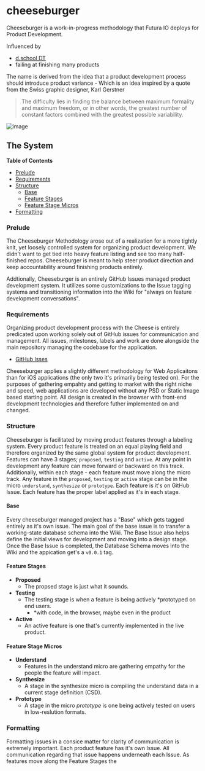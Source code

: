 # cheeseburger

Cheeseburger is a work-in-progress methodology that Futura IO deploys for Product Development.

Influenced by

  - [d.school DT](http://dschool.stanford.edu/)
  - failing at finishing many products

The name is derived from the idea that a product development process should introduce product variance - Which is an idea inspired by a quote from the Swiss graphic designer, Karl Gerstner

> The difficulty lies in finding the balance between maximum formality and maximum freedom, or in other words, the greatest number of constant factors combined with the greatest possible variability.

![image](http://cl.ly/OqHB/Screen%20Shot%202013-05-08%20at%207.29.25%20PM.png)

## The System

**Table of Contents**
  - [Prelude](https://github.com/FuturaIO/cheeseburger#prelude)
  - [Requirements](https://github.com/FuturaIO/cheeseburger#requirements)
  - [Structure](https://github.com/FuturaIO/cheeseburger#structure)
  	- [Base](https://github.com/FuturaIO/cheeseburger#base)
    - [Feature Stages](https://github.com/FuturaIO/cheeseburger#feature-stages)
    - [Feature Stage Micros](https://github.com/FuturaIO/cheeseburger#feature-stage-micros)
  - [Formatting](https://github.com/FuturaIO/cheeseburger#formatting)


### Prelude
The Cheeseburger Methodology arose out of a realization for a more tightly knit, yet loosely controlled system for organizing product development. We didn't want to get tied into heavy feature listing and see too many half-finished repos. Cheeseburger is meant to help steer product direction and keep accountability around finishing products entirely.

Addtionally, Cheeseburger is an entirely GitHub Issues managed product development system. It utilizes some customizations to the Issue tagging systema and transitioning information into the Wiki for "always on feature development conversations". 

### Requirements
Organizing product development process with the Cheese is entirely predicated upon working solely out of GitHub issues for communication and management. All issues, milestones, labels and work are done alongside the main repository managing the codebase for the application.

  - [GitHub Isses](https://github.com/blog/831-issues-2-0-the-next-generation)

Cheeseburger applies a slightly different methodology for Web Applicaitons than for iOS applications (the only two it's primarily being tested on). For the purposes of gathering empahty and getting to market with the right niche and speed, web applications are developed without any PSD or Static Image based starting point. All design is created in the browser with front-end development technologies and therefore futher implemented on and changed. 

### Structure
Cheeseburger is facilitated by moving product features through a labeling system. Every product feature is treated on an equal playing field and therefore organized by the same global system for product development. Features can have 3 stages; `proposed`, `testing` and `active`. At any point in development any feature can move forward or backward on this track. Additionally, within each stage - each feature must move along the micro track. Any feature in the `proposed`, `testing` or `active` stage can be in the micro `understand`, `synthesize` or `prototype`. Each feature is it's on GitHub Issue. Each feature has the proper label applied as it's in each stage.


#### Base
Every cheeseburger managed project has a "Base" which gets tagged entirely as it's own issue. The main goal of the base issue is to transfer a working-state database schema into the Wiki. The Base Issue also helps define the initial views for development and moving into a design stage. Once the Base Issue is completed, the Database Schema moves into the Wiki and the appication get's a `v0.0.1` tag.

#### Feature Stages

  - **Proposed**
    - The propsed stage is just what it sounds.
  - **Testing**
    - The testing stage is when a feature is being actively *prototyped on end users.
      - *with code, in the browser, maybe even in the product
  - **Active**
    - An active feature is one that's currently implemented in the live product.

#### Feature Stage Micros

  - **Understand**
    - Features in the understand micro are gathering empathy for the people the feature will impact.
  - **Synthesize**
    - A stage in the synthesize micro is compiling the understand data in a current stage definition (CSD).
  - **Prototype**
    - A stage in the micro *prototype* is one being actively tested on users in low-reslution formats.
    
### Formatting
Formatting issues in a consice matter for clarity of communication is extremely important. Each product feature has it's own Issue. All communication regarding that issue happens underneath each Issue. As features move along the Feature Stages the 
